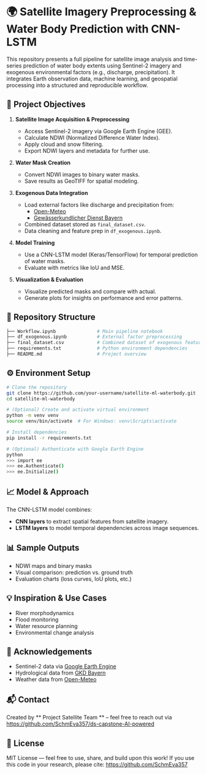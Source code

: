 # 🌍 Satellite Imagery Preprocessing & Water Body Prediction with CNN-LSTM

This repository presents a full pipeline for satellite image analysis and time-series prediction of water body extents using Sentinel-2 imagery and exogenous environmental factors (e.g., discharge, precipitation). It integrates Earth observation data, machine learning, and geospatial processing into a structured and reproducible workflow.

## 📌 Project Objectives

1. **Satellite Image Acquisition & Preprocessing**  
   - Access Sentinel-2 imagery via Google Earth Engine (GEE).
   - Calculate NDWI (Normalized Difference Water Index).
   - Apply cloud and snow filtering.
   - Export NDWI layers and metadata for further use.

2. **Water Mask Creation**  
   - Convert NDWI images to binary water masks.
   - Save results as GeoTIFF for spatial modeling.

3. **Exogenous Data Integration**  
   - Load external factors like discharge and precipitation from:
     - [Open-Meteo](https://open-meteo.com/)
     - [Gewässerkundlicher Dienst Bayern](https://www.gkd.bayern.de/)
   - Combined dataset stored as `final_dataset.csv`.
   - Data cleaning and feature prep in `df_exogenous.ipynb`.

4. **Model Training**  
   - Use a CNN-LSTM model (Keras/TensorFlow) for temporal prediction of water masks.
   - Evaluate with metrics like IoU and MSE.

5. **Visualization & Evaluation**  
   - Visualize predicted masks and compare with actual.
   - Generate plots for insights on performance and error patterns.

## 📂 Repository Structure

```bash
├── Workflow.ipynb               # Main pipeline notebook
├── df_exogenous.ipynb           # External factor preprocessing
├── final_dataset.csv            # Combined dataset of exogenous features
├── requirements.txt             # Python environment dependencies
├── README.md                    # Project overview
```

## ⚙️ Environment Setup

```bash
# Clone the repository
git clone https://github.com/your-username/satellite-ml-waterbody.git
cd satellite-ml-waterbody

# (Optional) Create and activate virtual environment
python -m venv venv
source venv/bin/activate  # For Windows: venv\Scripts\activate

# Install dependencies
pip install -r requirements.txt

# (Optional) Authenticate with Google Earth Engine
python
>>> import ee
>>> ee.Authenticate()
>>> ee.Initialize()
```

## 📈 Model & Approach

The CNN-LSTM model combines:
- **CNN layers** to extract spatial features from satellite imagery.
- **LSTM layers** to model temporal dependencies across image sequences.

## 📊 Sample Outputs

- NDWI maps and binary masks
- Visual comparison: prediction vs. ground truth
- Evaluation charts (loss curves, IoU plots, etc.)

## 💡 Inspiration & Use Cases

- River morphodynamics
- Flood monitoring
- Water resource planning
- Environmental change analysis

## 🤝 Acknowledgements

- Sentinel-2 data via [Google Earth Engine](https://earthengine.google.com/)
- Hydrological data from [GKD Bayern](https://www.gkd.bayern.de/)
- Weather data from [Open-Meteo](https://open-meteo.com/)

## 📬 Contact

Created by ** Project Satellite Team ** – feel free to reach out via https://github.com/SchmEva357/ds-capstone-AI-powered

## 📜 License

MIT License — feel free to use, share, and build upon this work! If you use this code in your research, please cite: https://github.com/SchmEva357
